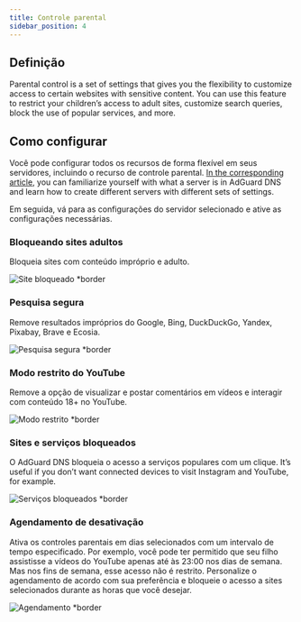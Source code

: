 ```yaml
---
title: Controle parental
sidebar_position: 4
---
```


## Definição

Parental control is a set of settings that gives you the flexibility to customize access to certain websites with sensitive content. You can use this feature to restrict your children’s access to adult sites, customize search queries, block the use of popular services, and more.

## Como configurar

Você pode configurar todos os recursos de forma flexível em seus servidores, incluindo o recurso de controle parental. [In the corresponding article](private-dns/server-and-settings/server-and-settings.md), you can familiarize yourself with what a server is in AdGuard DNS and learn how to create different servers with different sets of settings.

Em seguida, vá para as configurações do servidor selecionado e ative as configurações necessárias.

### Bloqueando sites adultos

Bloqueia sites com conteúdo impróprio e adulto.

![Site bloqueado \*border](https://cdn.adtidy.org/content/kb/dns/private/new_dns/parental_control/adult_blocked.png)

### Pesquisa segura

Remove resultados impróprios do Google, Bing, DuckDuckGo, Yandex, Pixabay, Brave e Ecosia.

![Pesquisa segura \*border](https://cdn.adtidy.org/content/kb/dns/private/new_dns/parental_control/porn.png)

### Modo restrito do YouTube

Remove a opção de visualizar e postar comentários em vídeos e interagir com conteúdo 18+ no YouTube.

![Modo restrito \*border](https://cdn.adtidy.org/content/kb/dns/private/new_dns/parental_control/restricted.png)

### Sites e serviços bloqueados

O AdGuard DNS bloqueia o acesso a serviços populares com um clique. It’s useful if you don’t want connected devices to visit Instagram and YouTube, for example.

![Serviços bloqueados \*border](https://cdn.adtidy.org/content/kb/dns/private/new_dns/parental_control/blocked_services.png)

### Agendamento de desativação

Ativa os controles parentais em dias selecionados com um intervalo de tempo especificado. Por exemplo, você pode ter permitido que seu filho assistisse a vídeos do YouTube apenas até às 23:00 nos dias de semana. Mas nos fins de semana, esse acesso não é restrito. Personalize o agendamento de acordo com sua preferência e bloqueie o acesso a sites selecionados durante as horas que você desejar.

![Agendamento \*border](https://cdn.adtidy.org/content/kb/dns/private/new_dns/parental_control/schedule.png)
